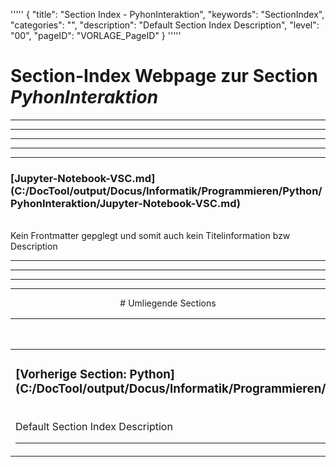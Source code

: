 '''''
{
"title": "Section Index - PyhonInteraktion",
"keywords": "SectionIndex",
"categories": "",
"description": "Default Section Index Description",
"level": "00",
"pageID": "VORLAGE_PageID"
}
'''''


<h1>Section-Index Webpage zur Section <i>PyhonInteraktion</i></h1>

<hr><hr><hr><hr><hr>


<h3>[Jupyter-Notebook-VSC.md](C:/DocTool/output/Docus/Informatik/Programmieren/Python/PyhonInteraktion/Jupyter-Notebook-VSC.md)</h3><br>Kein Frontmatter gepglegt und somit auch kein Titelinformation bzw Description<hr><center><hr><hr><hr> # Umliegende Sections
 </h2><br><table><thead> <tr> <th><center>Vorgelagerte Section</center></th> <th><center>Nachgelagerte Section</center></th></tr></thead><tbody><tr><td><h3>[Vorherige Section: Python](C:/DocTool/output/Docus/Informatik/Programmieren/Python/SectionIndex_DocTooloutputDocusInformatikProgrammierenPython.html)</h3><br>Default Section Index Description<hr></td><td>Es gibt keine weiteren Unterordner</td></tr></tbody></table>